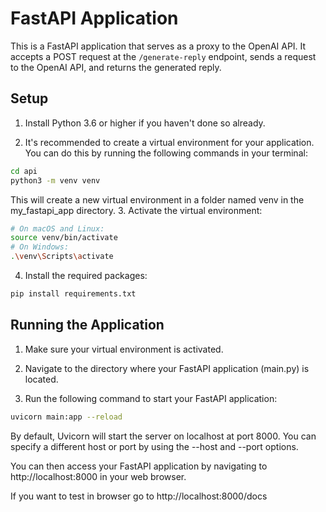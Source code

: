 # FastAPI Application

This is a FastAPI application that serves as a proxy to the OpenAI API. It accepts a POST request at the `/generate-reply` endpoint, sends a request to the OpenAI API, and returns the generated reply.

## Setup

1. Install Python 3.6 or higher if you haven't done so already.

2. It's recommended to create a virtual environment for your application. You can do this by running the following commands in your terminal:

```bash
cd api
python3 -m venv venv
```
This will create a new virtual environment in a folder named venv in the my_fastapi_app directory.
3. Activate the virtual environment:
```bash
# On macOS and Linux:
source venv/bin/activate
# On Windows:
.\venv\Scripts\activate
```
4. Install the required packages:
```bash
pip install requirements.txt
```

## Running the Application
1. Make sure your virtual environment is activated.

2. Navigate to the directory where your FastAPI application (main.py) is located.

3. Run the following command to start your FastAPI application:

```bash
uvicorn main:app --reload
```

By default, Uvicorn will start the server on localhost at port 8000. You can specify a different host or port by using the --host and --port options.

You can then access your FastAPI application by navigating to http://localhost:8000 in your web browser.

If you want to test in browser go to http://localhost:8000/docs

